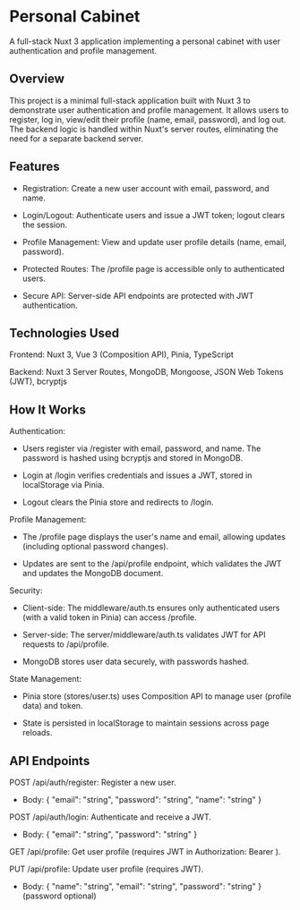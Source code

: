# Personal Cabinet

A full-stack Nuxt 3 application implementing a personal cabinet with user authentication and profile management.

## Overview

This project is a minimal full-stack application built with Nuxt 3 to demonstrate user authentication and profile management. It allows users to register, log in, view/edit their profile (name, email, password), and log out. The backend logic is handled within Nuxt's server routes, eliminating the need for a separate backend server.

## Features

* Registration: Create a new user account with email, password, and name.

* Login/Logout: Authenticate users and issue a JWT token; logout clears the session.

* Profile Management: View and update user profile details (name, email, password).

* Protected Routes: The /profile page is accessible only to authenticated users.

* Secure API: Server-side API endpoints are protected with JWT authentication.

## Technologies Used

Frontend: Nuxt 3, Vue 3 (Composition API), Pinia, TypeScript

Backend: Nuxt 3 Server Routes, MongoDB, Mongoose, JSON Web Tokens (JWT), bcryptjs

## How It Works

Authentication:

* Users register via /register with email, password, and name. The password is hashed using bcryptjs and stored in MongoDB.

* Login at /login verifies credentials and issues a JWT, stored in localStorage via Pinia.

* Logout clears the Pinia store and redirects to /login.

Profile Management:

* The /profile page displays the user's name and email, allowing updates (including optional password changes).

* Updates are sent to the /api/profile endpoint, which validates the JWT and updates the MongoDB document.

Security:

* Client-side: The middleware/auth.ts ensures only authenticated users (with a valid token in Pinia) can access /profile.

* Server-side: The server/middleware/auth.ts validates JWT for API requests to /api/profile.

* MongoDB stores user data securely, with passwords hashed.

State Management:

* Pinia store (stores/user.ts) uses Composition API to manage user (profile data) and token.

* State is persisted in localStorage to maintain sessions across page reloads.

## API Endpoints

POST /api/auth/register: Register a new user.

* Body: { "email": "string", "password": "string", "name": "string" }

POST /api/auth/login: Authenticate and receive a JWT.

* Body: { "email": "string", "password": "string" }

GET /api/profile: Get user profile (requires JWT in Authorization: Bearer <token>).

PUT /api/profile: Update user profile (requires JWT).

* Body: { "name": "string", "email": "string", "password": "string" } (password optional)
